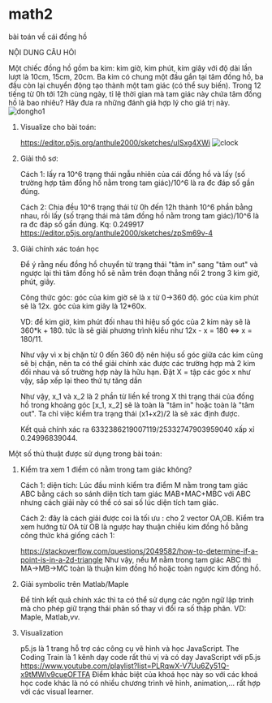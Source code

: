 # math2
bài toán về cái đồng hồ

NỘI DUNG CÂU HỎI

Một chiếc đồng hồ gồm ba kim: kim giờ, kim phút, kim giây với độ dài lần lượt là 10cm, 15cm, 20cm. Ba kim có chung một đầu gắn tại tâm đồng hồ, ba đầu còn lại chuyển động tạo thành một tam giác (có thể suy biến). Trong 12 tiếng từ 0h tới 12h cùng ngày, tỉ lệ thời gian mà tam giác này chứa tâm đồng hồ là bao nhiêu? Hãy đưa ra những đánh giá hợp lý cho giá trị này.
![dongho1](https://user-images.githubusercontent.com/29473579/152984192-889f619b-461f-4c55-b6f7-87fa058379fe.jpg)


1. Visualize cho bài toán:

    https://editor.p5js.org/anthule2000/sketches/uISxg4XWi
    ![clock](https://user-images.githubusercontent.com/29473579/152984246-aefffe14-c10b-41c5-8236-f192711f4220.png)

2. Giải thô sơ:
 
   Cách 1: lấy ra 10^6 trạng thái ngẫu nhiên của cái đồng hồ và lấy
   (số trường hợp tâm đồng hồ nằm trong tam giác)/10^6 là ra đc đáp số gần đúng.
   
   Cách 2: Chia đều 10^6 trạng thái từ 0h đến 12h thành 10^6 phần bằng nhau,
   rồi lấy (số trạng thái mà tâm đồng hồ nằm trong tam giác)/10^6 là ra đc đáp số gần đúng.
   Kq: 0.249917
    https://editor.p5js.org/anthule2000/sketches/zpSm69v-4

   
3. Giải chính xác toán học

   Để ý rằng nếu đồng hồ chuyển từ trạng thái "tâm in" sang "tâm out" và
   ngược lại thì tâm đồng hồ sẽ nằm trên đoạn thẳng nối 2 trong 3 kim giờ, phút, giây.
   
   Công thức góc: góc của kim giờ sẽ là x từ 0->360 độ.
                  góc của kim phút sẽ là 12x.
                  góc của kim giây là 12*60x.
                  
   VD: để kim giờ, kim phút đối nhau thì 
       hiệu số góc của 2 kim này sẽ là 360*k + 180.
       tức là sẽ giải phương trình kiểu như 
            12x - x = 180 
            <=> x = 180/11.
            
   Như vậy vì x bị chặn từ 0 đến 360 độ nên hiệu số góc giữa các kim 
   cũng sẽ bị chặn, nên ta có thể giải chính xác được các trường hợp
   mà 2 kim đối nhau và số trường hợp này là hữu hạn.
   Đặt X = tập các góc x như vậy, sắp xếp lại theo thứ tự tăng dần
   
   Như vậy, x_1 và x_2 là 2 phần từ liền kề trong X thì trạng thái 
   của đồng hồ trong khoảng góc [x_1, x_2] sẽ là toàn là "tâm in" 
   hoặc toàn là "tâm out". Ta chỉ việc kiểm tra trạng thái (x1+x2)/2
   là sẽ xác định được.
   
   Kết quả chính xác ra 6332386219007119/25332747903959040 xấp xỉ 
   0.24996839044.

Một số thủ thuật được sử dụng trong bài toán:
1. Kiểm tra xem 1 điểm có nằm trong tam giác không?

   Cách 1: diện tích: Lúc đầu mình kiểm tra điểm M nằm trong tam giác ABC
   bằng cách so sánh diện tích tam giác MAB+MAC+MBC 
   với ABC nhưng cách giải này có thể có sai số lúc diện
   tích tam giác.
   
   Cách 2: đây là cách giải được coi là tối ưu : cho 2 vector OA,OB.
   Kiểm tra xem hướng từ OA từ OB là ngược hay thuận chiều kim đồng hồ
   bằng công thức khá giống cách 1:
   
     https://stackoverflow.com/questions/2049582/how-to-determine-if-a-point-is-in-a-2d-triangle
   Như vậy, nếu M nằm trong tam giác ABC thì MA->MB->MC
   toàn là thuận kim đồng hồ hoặc toàn ngược kim đồng hồ.

2. Giải symbolic trên Matlab/Maple

   Để tính kết quả chính xác thì ta có thể sử dụng các ngôn ngữ lập trình
   mà cho phép giữ trạng thái phân số thay vì đổi ra số thập phân.
   VD: Maple, Matlab,vv.
   
3. Visualization

   p5.js là 1 trang hỗ trợ các công cụ vẽ hình và học JavaScript.
   The Coding Train là 1 kênh dạy code rất thú vị và có dạy JavaScript
   với p5.js 
   https://www.youtube.com/playlist?list=PLRqwX-V7Uu6Zy51Q-x9tMWIv9cueOFTFA
   Điểm khác biệt của khoá học này so với các khoá học code khác là
   nó có nhiều chương trình vẽ hình, animation,... rất hợp với các
   visual learner.
   
   
   
   
   
   
  
  
